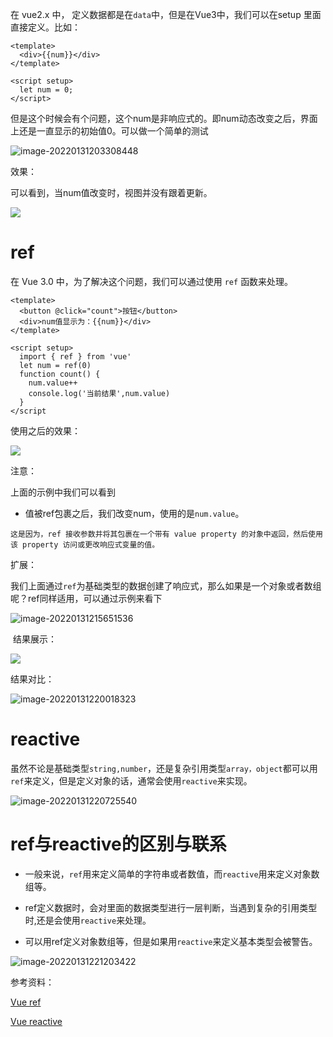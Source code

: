 

在 vue2.x 中， 定义数据都是在`data`中，但是在Vue3中，我们可以在setup 里面直接定义。比如：

````
<template>
  <div>{{num}}</div>
</template>

<script setup>
  let num = 0;
</script>
````

但是这个时候会有个问题，这个num是非响应式的。即num动态改变之后，界面上还是一直显示的初始值0。可以做一个简单的测试

![image-20220131203308448](https://gitee.com/Olivivian/PicGoImages/raw/master/img//Typora/typora-user-images/2022/01/31/image-20220131203308448.png)

效果：

可以看到，当num值改变时，视图并没有跟着更新。

![](https://gitee.com/Olivivian/PicGoImages/raw/master/img//Gif/220122%E6%96%B0%E5%B9%B4%E6%B4%BB%E5%8A%A8/2022/01/31/demo1.gif)

# ref

在 Vue 3.0 中，为了解决这个问题，我们可以通过使用 `ref` 函数来处理。

```
<template>
  <button @click="count">按钮</button>
  <div>num值显示为：{{num}}</div>
</template>

<script setup>
  import { ref } from 'vue'  
  let num = ref(0)   
  function count() {
    num.value++
    console.log('当前结果',num.value)
  }
</script
```

使用之后的效果：

![](https://gitee.com/Olivivian/PicGoImages/raw/master/img//Gif/220122%E6%96%B0%E5%B9%B4%E6%B4%BB%E5%8A%A8/2022/01/31/demo2.gif)



注意：

上面的示例中我们可以看到

- 值被ref包裹之后，我们改变num，使用的是`num.value`。

`这是因为，ref 接收参数并将其包裹在一个带有 value property 的对象中返回，然后使用该 property 访问或更改响应式变量的值。`

扩展：

我们上面通过`ref`为基础类型的数据创建了响应式，那么如果是一个对象或者数组呢？ref同样适用，可以通过示例来看下

![image-20220131215651536](https://gitee.com/Olivivian/PicGoImages/raw/master/img//Typora/typora-user-images/2022/01/31/image-20220131215651536.png)

​	结果展示：

![](https://gitee.com/Olivivian/PicGoImages/raw/master/img//Gif/220122%E6%96%B0%E5%B9%B4%E6%B4%BB%E5%8A%A8/2022/01/31/demo3.gif)

结果对比：

![image-20220131220018323](https://gitee.com/Olivivian/PicGoImages/raw/master/img//Typora/typora-user-images/2022/01/31/image-20220131220018323.png)

# reactive

虽然不论是基础类型`string,number`，还是复杂引用类型`array，object`都可以用`ref`来定义，但是定义对象的话，通常会使用`reactive`来实现。

![image-20220131220725540](https://gitee.com/Olivivian/PicGoImages/raw/master/img//Typora/typora-user-images/2022/01/31/image-20220131220725540.png)

# ref与reactive的区别与联系

- 一般来说，`ref`用来定义简单的字符串或者数值，而`reactive`用来定义对象数组等。

- ref定义数据时，会对里面的数据类型进行一层判断，当遇到复杂的引用类型时,还是会使用`reactive`来处理。
- 可以用ref定义对象数组等，但是如果用`reactive`来定义基本类型会被警告。

![image-20220131221203422](https://gitee.com/Olivivian/PicGoImages/raw/master/img//Typora/typora-user-images/2022/01/31/image-20220131221203422.png)



参考资料：

[Vue ref](https://v3.cn.vuejs.org/api/refs-api.html#ref)

[Vue reactive](https://v3.cn.vuejs.org/api/basic-reactivity.html#reactive)

















